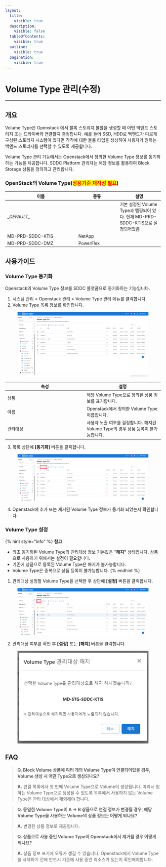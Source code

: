 ```yaml
---
layout:
  title:
    visible: true
  description:
    visible: false
  tableOfContents:
    visible: true
  outline:
    visible: true
  pagination:
    visible: true
---
```


# Volume Type 관리(수정)

***

## 개요

Volume Type은 Openstack 에서 블록 스토리지 볼륨을 생성할 때 어떤 백엔드 스토리지 또는 드라이버와 연결할지 결정합니다. 예를 들어 SSD, HDD로 백엔드가 다르게 구성된 스토리지 시스템이 있다면 각각에 대한 볼륨 타입을 생성하여 사용자가 원하는 백엔드 스토리지를 선택할 수 있도록 제공합니다.

Volume Type 관리 기능에서는 Openstack에서 정의한 Volume Type 정보를 동기화하는 기능을 제공합니다. SDDC Platform 관리자는 해당 정보를 활용하여 Block Storage 상품을 정의하고 관리합니다.



### OpenStack의 Volume Type(<mark style="color:red;">상용기준 재작성 필요</mark>)

<table><thead><tr><th width="216.12538651196826">이름</th><th width="120">종류</th><th>설명</th></tr></thead><tbody><tr><td>_<em>DEFAULT_</em></td><td></td><td>기본 설정된 Volume Type과 맵핑되어 있다. 현재 MD-PRD-SDDC-KTIS으로 설정되어있음</td></tr><tr><td>MD-PRD-SDDC-KTIS</td><td>NetApp</td><td></td></tr><tr><td>MD-PRD-SDDC-DMZ</td><td>PowerFlex</td><td></td></tr></tbody></table>



## 사용가이드

### Volume Type 동기화

Openstack의 Volume Type 정보를 SDDC 플랫폼으로 동기화하는 기능입니다.

1. 시스템 관리 > Openstack 관리 > Volume Type 관리 메뉴를 클릭합니다.
2. Volume Type 목록 정보를 확인합니다.

<figure><img src="../../.gitbook/assets/image (741).png" alt=""><figcaption></figcaption></figure>

<table><thead><tr><th width="243">속성</th><th>설명</th></tr></thead><tbody><tr><td>상품</td><td>해당 Volume Type으로 정의된 상품 정보를 표기합니다.</td></tr><tr><td>이름</td><td>Openstack에서 정의한 Volume Type 이름입니다.</td></tr><tr><td>관리대상</td><td>사용자 노출 여부를 결정합니다. 해지된 Volume Type의 경우 상품 등록이 불가능합니다.</td></tr></tbody></table>

3. 목록 상단에 **\[동기화]** 버튼을 클릭합니다.

<figure><img src="../../.gitbook/assets/image (740).png" alt=""><figcaption></figcaption></figure>

4. Openstack에 추가 또는 제거된 Volume Type 정보가 동기화 되었는지 확인합니다.



### Volume Type 설정

{% hint style="info" %}
**참고**

* 최초 동기화된 Volume Type의 관리대상 정보 기본값은 "**해지"** 상태입니다. 상품으로 사용하기 위해서는 설정이 필요합니다.
* 기존에 상품으로 등록된 Volume Type은 해지가 불가능합니다.
* Volume Type은 중복으로 상품 등록이 불가능합니다.
{% endhint %}

1. 관리대상 설정할 Volume Type을 선택한 후 상단에 **\[설정]** 버튼을 클릭합니다.

<figure><img src="../../.gitbook/assets/image (743).png" alt=""><figcaption></figcaption></figure>

2. 관리대상 여부를 확인 후 **\[설정]** 또는 **\[해지]** 버튼을 클릭합니다.

<figure><img src="../../.gitbook/assets/image (742).png" alt=""><figcaption></figcaption></figure>

## FAQ

> **Q. Block Volume 상품에 여러 개의 Volume Type이 연결되어있을 경우, Volume 생성 시 어떤 Type으로 생성되나요?**
>
> **A.** 연결 목록에서 첫 번째 Volume Type으로 Volume이 생성됩니다. 따라서 원하는 Volume Type으로 생성될 수 있도록 목록에서 사용하지 않는 Volume Type은 관리 대상에서 제외해야 합니다.

> **Q. 동일한 Volume Type이 A -> B 상품으로 연결 정보가 변경될 경우, 해당 Volume Type을 사용하는 Volume의 상품 정보는 어떻게 되나요?**
>
> **A.** 변경된 상품 정보로 제공됩니다.

> **Q. 상품으로 사용 중인 Volume Type이 Openstack에서 제거될 경우 어떻게 되나요?**
>
> **A.** 상품 정보 표기에 오류가 생길 수 있습니다. Openstack에서 Volume Type을 삭제하기 전에 반드시 기존에 사용 중인 리소스가 있는지 확인해야합니다.

